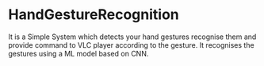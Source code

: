 # HandGestureRecognition
It is a Simple System which detects your hand gestures recognise them and provide command to VLC player according to the gesture.
It recognises the gestures using a ML model based on CNN.
